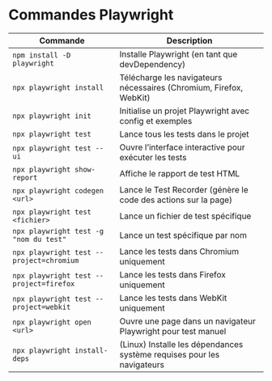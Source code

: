 # Commandes Playwright

| **Commande**                             | **Description**                                                        |
| ---------------------------------------- | ---------------------------------------------------------------------- |
| `npm install -D playwright`              | Installe Playwright (en tant que devDependency)                        |
| `npx playwright install`                 | Télécharge les navigateurs nécessaires (Chromium, Firefox, WebKit)     |
| `npx playwright init`                    | Initialise un projet Playwright avec config et exemples                |
| `npx playwright test`                    | Lance tous les tests dans le projet                                    |
| `npx playwright test --ui`               | Ouvre l’interface interactive pour exécuter les tests                  |
| `npx playwright show-report`             | Affiche le rapport de test HTML                                        |
| `npx playwright codegen <url>`           | Lance le Test Recorder (génère le code des actions sur la page)        |
| `npx playwright test <fichier>`          | Lance un fichier de test spécifique                                    |
| `npx playwright test -g "nom du test"`   | Lance un test spécifique par nom                                       |
| `npx playwright test --project=chromium` | Lance les tests dans Chromium uniquement                               |
| `npx playwright test --project=firefox`  | Lance les tests dans Firefox uniquement                                |
| `npx playwright test --project=webkit`   | Lance les tests dans WebKit uniquement                                 |
| `npx playwright open <url>`              | Ouvre une page dans un navigateur Playwright pour test manuel          |
| `npx playwright install-deps`            | (Linux) Installe les dépendances système requises pour les navigateurs |
